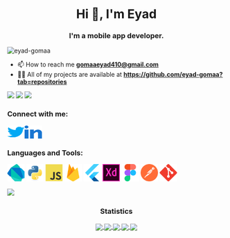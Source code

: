 
<h1 align="center">Hi 👋, I'm Eyad</h1>
<h3 align="center">I'm a mobile app developer.</h3>
<p align="left"> <img src="https://komarev.com/ghpvc/?username=eyad-gomaa&label=Profile%20views&color=0e75b6&style=flat" alt="eyad-gomaa" /> </p>




- 📫 How to reach me **gomaaeyad410@gmail.com**
- 👨‍💻 All of my projects are available at **https://github.com/eyad-gomaa?tab=repositories**

<div> <a href="https://twitter.com/eyad_gomaa1" target="_blank"><img src="https://img.shields.io/badge/Twitter-1DA1F2?style=for-the-badge&logo=twitter&logoColor=white" target="_blank"></a>
<a href="https://www.linkedin.com/in/eyad-gomaa" target="_blank"><img src="https://img.shields.io/badge/LinkedIn-0077B5?style=for-the-badge&logo=linkedin&logoColor=white" target="_blank"></a>
<a href = "mailto:gomaaeyad410@gmail.com"><img src="https://img.shields.io/badge/-Gmail-%23333?style=for-the-badge&logo=gmail&logoColor=white" target="_blank"></a>
</div><h3 align="left">Connect with me:</h3>
<p align="left">
<a href="https://twitter.com/eyad_gomaa1" target="blank"><img align="center" src="https://raw.githubusercontent.com/teamedwardforever/Readme-Generator/71f25dd8b98329b168142a6b782a107b75eab178/svg/Social/twitter.svg" alt="eyad_gomaa1" height="30" width="40" /></a><a href="https://linkedin.com/in/eyad-gomaa" target="blank"><img align="center" src="https://raw.githubusercontent.com/teamedwardforever/Readme-Generator/71f25dd8b98329b168142a6b782a107b75eab178/svg/Social/linked-in-alt.svg" alt="eyad-gomaa" height="30" width="40" /></a></p>

<h3 align="left">Languages and Tools:</h3>
<p align="left">
<img src="https://raw.githubusercontent.com/teamedwardforever/Readme-Generator/71f25dd8b98329b168142a6b782a107b75eab178/svg/Skills/Mobile/dartlang-icon.svg" alt="Dart" width="40" height="40"/>
<img src="https://raw.githubusercontent.com/teamedwardforever/Readme-Generator/71f25dd8b98329b168142a6b782a107b75eab178/svg/Skills/Languages/python-original.svg" alt="Python" width="40" height="40"/>
<img src="https://raw.githubusercontent.com/teamedwardforever/Readme-Generator/71f25dd8b98329b168142a6b782a107b75eab178/svg/Skills/Languages/javascript-original.svg" alt="Javascript" width="40" height="40"/>
<img src="https://raw.githubusercontent.com/teamedwardforever/Readme-Generator/71f25dd8b98329b168142a6b782a107b75eab178/svg/Skills/BackendService/firebase-icon.svg" alt="Firebase" width="40" height="40"/>
<img src="https://raw.githubusercontent.com/teamedwardforever/Readme-Generator/71f25dd8b98329b168142a6b782a107b75eab178/svg/Skills/Mobile/flutterio-icon.svg" alt="Flutter" width="40" height="40"/>
<img src="https://raw.githubusercontent.com/teamedwardforever/Readme-Generator/71f25dd8b98329b168142a6b782a107b75eab178/svg/Skills/Software/adobe-xd.svg" alt="Adobe-Xd" width="40" height="40"/>
<img src="https://raw.githubusercontent.com/teamedwardforever/Readme-Generator/71f25dd8b98329b168142a6b782a107b75eab178/svg/Skills/Software/figma-icon.svg" alt="Figma" width="40" height="40"/>
<img src="https://raw.githubusercontent.com/teamedwardforever/Readme-Generator/71f25dd8b98329b168142a6b782a107b75eab178/svg/Skills/Software/getpostman-icon.svg" alt="Postman" width="40" height="40"/>
<img src="https://raw.githubusercontent.com/teamedwardforever/Readme-Generator/71f25dd8b98329b168142a6b782a107b75eab178/svg/Skills/Other/git-scm-icon.svg" alt="Git" width="40" height="40"/>
</p>

<img src="https://user-images.githubusercontent.com/73097560/115834477-dbab4500-a447-11eb-908a-139a6edaec5c.gif"><h3 align="center">Statistics</h3>
<div align="center">
<a href="https://github.com/eyad-gomaa">
<img align="center" src="http://github-profile-summary-cards.vercel.app/api/cards/stats?username=eyad-gomaa&theme=2077" height="180em" />
<img align="center" src="http://github-profile-summary-cards.vercel.app/api/cards/most-commit-language?username=eyad-gomaa&theme=2077" height="180em" />
<img align="center" src="http://github-profile-summary-cards.vercel.app/api/cards/repos-per-language?username=eyad-gomaa&theme=2077" height="180em" />
<img align="center" src="http://github-profile-summary-cards.vercel.app/api/cards/productive-time?username=eyad-gomaa&theme=2077" height="180em" />
<img align="center" src="http://github-profile-summary-cards.vercel.app/api/cards/profile-details?username=eyad-gomaa&theme=2077" height="180em" />
</div>
